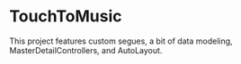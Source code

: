 # TouchToMusic

This project features custom segues, a bit of data modeling, MasterDetailControllers, and AutoLayout. 

